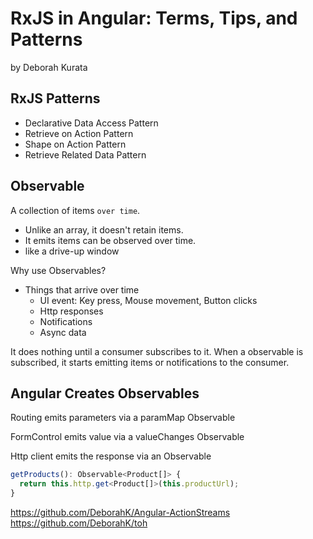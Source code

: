 # RxJS in Angular: Terms, Tips, and Patterns 

by Deborah Kurata



## RxJS Patterns

- Declarative Data Access Pattern
- Retrieve on Action Pattern
- Shape on Action Pattern
- Retrieve Related Data Pattern

## Observable

A collection of items `over time`.

- Unlike an array, it doesn't retain items.
- It emits items can be observed over time.
- like a drive-up window

Why use Observables?

- Things that arrive over time
  - UI event: Key press, Mouse movement, Button clicks
  - Http responses
  - Notifications
  - Async data

It does nothing until a consumer subscribes to it. When a observable is subscribed, it starts emitting items or notifications to the consumer.

## Angular Creates Observables

Routing emits parameters via a paramMap Observable

FormControl emits value via a valueChanges Observable

Http client emits the response via an Observable

```ts
getProducts(): Observable<Product[]> {
  return this.http.get<Product[]>(this.productUrl);
}
```


https://github.com/DeborahK/Angular-ActionStreams
https://github.com/DeborahK/toh
